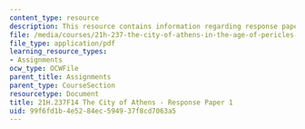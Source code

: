 ```yaml
---
content_type: resource
description: This resource contains information regarding response paper 1.
file: /media/courses/21h-237-the-city-of-athens-in-the-age-of-pericles-fall-2014/99f6fd1b4e5284ec594937f8cd7063a5_MIT21H_237F14_Response1.pdf
file_type: application/pdf
learning_resource_types:
- Assignments
ocw_type: OCWFile
parent_title: Assignments
parent_type: CourseSection
resourcetype: Document
title: 21H.237F14 The City of Athens - Response Paper 1
uid: 99f6fd1b-4e52-84ec-5949-37f8cd7063a5
---
```

